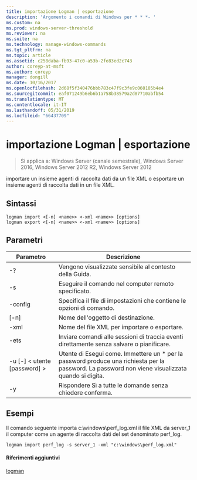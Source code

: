 ```yaml
---
title: importazione Logman | esportazione
description: 'Argomento i comandi di Windows per * * *- '
ms.custom: na
ms.prod: windows-server-threshold
ms.reviewer: na
ms.suite: na
ms.technology: manage-windows-commands
ms.tgt_pltfrm: na
ms.topic: article
ms.assetid: c258daba-fb93-47c0-a53b-2fe83ed2c743
author: coreyp-at-msft
ms.author: coreyp
manager: dongill
ms.date: 10/16/2017
ms.openlocfilehash: 2d68f5f340476bbb783c47f9c3fe9c060105b4e4
ms.sourcegitcommit: eaf071249b6eb6b1a758b38579a2d87710abfb54
ms.translationtype: MT
ms.contentlocale: it-IT
ms.lasthandoff: 05/31/2019
ms.locfileid: "66437709"
---
```

# <a name="logman-import--export"></a>importazione Logman | esportazione

>Si applica a: Windows Server (canale semestrale), Windows Server 2016, Windows Server 2012 R2, Windows Server 2012

importare un insieme agenti di raccolta dati da un file XML o esportare un insieme agenti di raccolta dati in un file XML.  

## <a name="syntax"></a>Sintassi  
```  
logman import <[-n] <name>> <-xml <name>> [options]  
logman export <[-n] <name>> <-xml <name>> [options]  
```  
## <a name="parameters"></a>Parametri  

|        Parametro        |                                                                        Descrizione                                                                        |
|-------------------------|-----------------------------------------------------------------------------------------------------------------------------------------------------------|
|           -?            |                                                             Vengono visualizzate sensibile al contesto della Guida.                                                              |
|   -s <computer name>    |                                                   Eseguire il comando nel computer remoto specificato.                                                   |
|     -config <value>     |                                                  Specifica il file di impostazioni che contiene le opzioni di comando.                                                  |
|       [-n] <name>       |                                                                Nome dell'oggetto di destinazione.                                                                 |
|       -xml <name>       |                                                         Nome del file XML per importare o esportare.                                                         |
|          -ets           |                                       Inviare comandi alle sessioni di traccia eventi direttamente senza salvare o pianificare.                                        |
| -u [-] < utente [password] > | Utente di Esegui come. Immettere un \* per la password produce una richiesta per la password. La password non viene visualizzata quando si digita. |
|           -y            |                                                      Rispondere Sì a tutte le domande senza chiedere conferma.                                                       |

## <a name="BKMK_examples"></a>Esempi  
Il comando seguente importa c:\windows\perf_log.xml il file XML da server_1 il computer come un agente di raccolta dati del set denominato perf_log.  
```  
logman import perf_log -s server_1 -xml "c:\windows\perf_log.xml"  
```  
#### <a name="additional-references"></a>Riferimenti aggiuntivi  
[logman](logman.md)  
